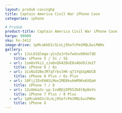 ```yaml
---
layout: produk-casinghp
title: Captain America Civil War iPhone Case
categories: iphone

# Produk
product-title: Captain America Civil War iPhone Case
harga: 90000
sku: hn-3412
image-drive: 1pMcabkD1c5LnLj9SefcPm1MQLEwiPWHx
gallery:
  - url: 1JsL6SQlmge-yCnZeJrOvfwGno99XeTdD
    title: iPhone 5 / 5s / SE
  - url: 1smOvVki1_zJa0xQU42BnE8vAbU9JJm1T
    title: iPhone 6 / 6s
  - url: 1CoNiO2BeJRTqfrbslHK-q71YqSGpNUCB
    title: iPhone 6 Plus / 6s Plus
  - url: 10FijIEnEHASLMox2MEBku6mM9Ke6XQaH
    title: iPhone 7 / 8
  - url: 12uUmGa3c-yp-IzdBQjDPD5Zb6lNy0eYn
    title: iPhone 7 Plus / 8 Plus
  - url: 1pMcabkD1c5LnLj9SefcPm1MQLEwiPWHx
    title: iPhone X
---
```

